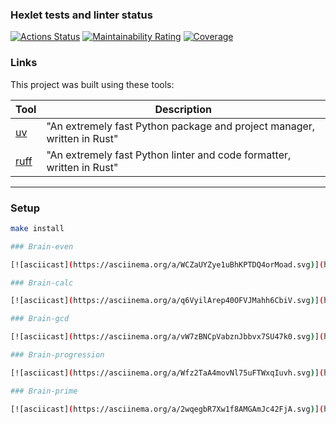 ### Hexlet tests and linter status

[![Actions Status](https://github.com/DimaPFf/devops-engineer-from-scratch-project-49/actions/workflows/hexlet-check.yml/badge.svg)](https://github.com/DimaPFf/devops-engineer-from-scratch-project-49/actions)
[![Maintainability Rating](https://sonarcloud.io/api/project_badges/measure?project=DimaPFf_devops-engineer-from-scratch-project-49&metric=sqale_rating)](https://sonarcloud.io/summary/new_code?id=DimaPFf_devops-engineer-from-scratch-project-49)
[![Coverage](https://sonarcloud.io/api/project_badges/measure?project=DimaPFf_devops-engineer-from-scratch-project-49&metric=coverage)](https://sonarcloud.io/summary/new_code?id=DimaPFf_devops-engineer-from-scratch-project-49)


### Links

This project was built using these tools:

| Tool                                                                   | Description                                             |
|------------------------------------------------------------------------|---------------------------------------------------------|
| [uv](https://docs.astral.sh/uv/)                                       | "An extremely fast Python package and project manager, written in Rust" |
| [ruff](https://docs.astral.sh/ruff/)                                   | "An extremely fast Python linter and code formatter, written in Rust" |

---

### Setup

```bash
make install

### Brain-even

[![asciicast](https://asciinema.org/a/WCZaUYZye1uBhKPTDQ4orMoad.svg)](https://asciinema.org/a/WCZaUYZye1uBhKPTDQ4orMoad)

### Brain-calc

[![asciicast](https://asciinema.org/a/q6VyilArep40OFVJMahh6CbiV.svg)](https://asciinema.org/a/q6VyilArep40OFVJMahh6CbiV)

### Brain-gcd

[![asciicast](https://asciinema.org/a/vW7zBNCpVabznJbbvx7SU47k0.svg)](https://asciinema.org/a/vW7zBNCpVabznJbbvx7SU47k0)

### Brain-progression

[![asciicast](https://asciinema.org/a/Wfz2TaA4movNl75uFTWxqIuvh.svg)](https://asciinema.org/a/Wfz2TaA4movNl75uFTWxqIuvh)

### Brain-prime

[![asciicast](https://asciinema.org/a/2wqegbR7Xw1f8AMGAmJc42FjA.svg)](https://asciinema.org/a/2wqegbR7Xw1f8AMGAmJc42FjA)
